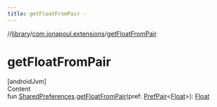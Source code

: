 ```yaml
---
title: getFloatFromPair -
---
```

//[library](../../index.md)/[com.jonapoul.extensions](index.md)/[getFloatFromPair](get-float-from-pair.md)



# getFloatFromPair  
[androidJvm]  
Content  
fun [SharedPreferences](https://developer.android.com/reference/kotlin/android/content/SharedPreferences.html).[getFloatFromPair](get-float-from-pair.md)(pref: [PrefPair](-pref-pair/index.md)<[Float](https://kotlinlang.org/api/latest/jvm/stdlib/kotlin/-float/index.html)>): [Float](https://kotlinlang.org/api/latest/jvm/stdlib/kotlin/-float/index.html)  



